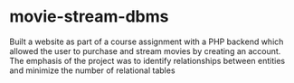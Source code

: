 # movie-stream-dbms

Built a website as part of a course assignment with a PHP backend which allowed the user to purchase and stream movies by creating an account. The emphasis of the project was to identify relationships between entities and minimize the number of relational tables
